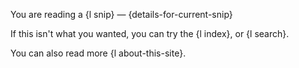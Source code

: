 You are reading a {l snip} &mdash; {details-for-current-snip}

If this isn't what you wanted, you can try the {l index}, or {l search}.

You can also read more {l about-this-site}.